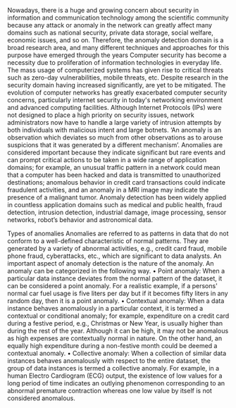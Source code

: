 Nowadays, there is a huge and growing concern about security in information and communication technology among the scientific community because any attack or anomaly in the network can greatly affect many domains such as national security, private data storage, social welfare, economic issues, and so on. Therefore, the anomaly detection domain is a broad research area, and many different techniques and approaches for this purpose have emerged through the years
        Computer security has become a necessity due to proliferation of information technologies in everyday life. The mass usage of computerized systems has given rise to critical threats such as zero-day vulnerabilities, mobile threats, etc. Despite research in the security domain having increased significantly, are yet to be mitigated. The evolution of computer networks has greatly exacerbated computer security concerns, particularly internet security in today's networking environment and advanced computing facilities. Although Internet Protocols (IPs) were not designed to place a high priority on security issues, network administrators now have to handle a large variety of intrusion attempts by both individuals with malicious intent and large botnets. ‘An anomaly is an observation which deviates so much from other observations as to arouse suspicions that it was generated by a different mechanism’. Anomalies are considered important because they indicate significant but rare events and can prompt critical actions to be taken in a wide range of application domains; for example, an unusual traffic pattern in a network could mean that a computer has been hacked and data is transmitted to unauthorized destinations; anomalous behavior in credit card transactions could indicate fraudulent activities, and an anomaly in a MRI image may indicate the presence of a malignant tumor. Anomaly detection has been widely applied in countless application domains such as medical and public health, fraud detection, intrusion detection, industrial damage, image processing, sensor networks, robot’s behavior and astronomical data.

Types of anomalies 
Anomalies are referred to as patterns in data that do not conform to a well-defined characteristic of normal patterns. They are generated by a variety of abnormal activities, e.g., credit card fraud, mobile phone fraud, cyberattacks, etc., which are significant to data analysts. An important aspect of anomaly detection is the nature of the anomaly. An anomaly can be categorized in the following way.
•	Point anomaly:   When a particular data instance deviates from the normal pattern of the dataset, it can be considered a point anomaly. For a realistic example, if a persons' normal car fuel usage is five liters per day but if it becomes fifty liters in any random day, then it is a point anomaly.
•	 Contextual anomaly:   When a data instance behaves anomalously in a particular context, it is termed a contextual or conditional anomaly; for example, expenditure on a credit card during a festive period, e.g., Christmas or New Year, is usually higher than during the rest of the year. Although it can be high, it may not be anomalous as high expenses are contextually normal in nature. On the other hand, an equally high expenditure during a non-festive month could be deemed a contextual anomaly.
•	 Collective anomaly:  When a collection of similar data instances behaves anomalously with respect to the entire dataset, the group of data instances is termed a collective anomaly. For example, in a human Electro Cardiogram (ECG) output, the existence of low values for a long period of time indicates an outlying phenomenon corresponding to an abnormal premature contraction whereas one low value by itself is not considered anomalous. 
